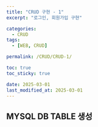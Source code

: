 ```yaml
---
title: "CRUD 구현 - 1"
excerpt: "로그인, 회원가입 구현"

categories:
  - CRUD
tags:
  - [WEB, CRUD]

permalink: /CRUD/CRUD-1/

toc: true
toc_sticky: true

date: 2025-03-01
last_modified_at: 2025-03-01
---
```


## MYSQL DB TABLE 생성

